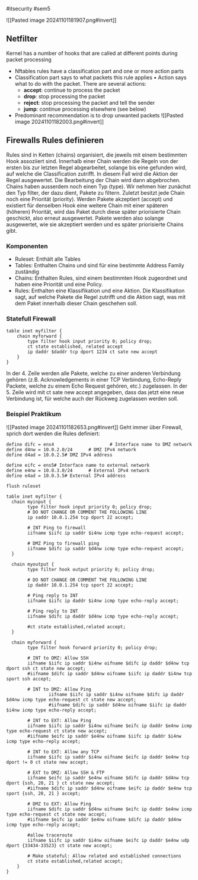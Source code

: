 #itsecurity #sem5

![[Pasted image 20241101181907.png#invert]]
## Netfilter
Kernel has a number of hooks that are called at different points during packet processing
- Nftables rules have a classification part and one or more action parts
- Classification part says to what packets this rule applies • Action says what to do with the packet. There are several actions:
	- **accept**: continue to process the packet
	- **drop**: stop processing the packet
	- **reject**: stop processing the packet and tell the sender
	- **jump**: continue processing elsewhere (see below)
- Predominant recommendation is to drop unwanted packets
![[Pasted image 20241101182003.png#invert]]
## Firewalls Rules definieren
Rules sind in Ketten (chains) organisiert, die jeweils mit einem bestimmten Hook assoziiert sind. Innerhalb einer Chain werden die Regeln von der ersten bis zur letzten Regel abgearbeitet, solange bis eine gefunden wird, auf welche die Classification zutrifft. In diesem Fall wird die Aktion der Regel ausgewertet. Die Bearbeitung der Chain wird dann abgebrochen.
Chains haben ausserdem noch einen Typ (type). Wir nehmen hier zunächst den Typ filter, der dazu dient, Pakete zu filtern. Zuletzt besitzt jede Chain noch eine Priorität (priority). Werden Pakete akzeptiert (accept) und existiert für denselben Hook eine weitere Chain mit einer späteren (höheren) Priorität, wird das Paket durch diese später priorisierte Chain geschickt, also erneut ausgewertet. Pakete werden also solange ausgewertet, wie sie akzeptiert werden und es später priorisierte Chains gibt.
### Komponenten
- Ruleset: Enthält alle Tables
- Tables: Enthalten Chains und sind für eine bestimmte Address Family zuständig
- Chains: Enthalten Rules, sind einem bestimmten Hook zugeordnet und haben eine Priorität und eine Policy.
- Rules: Enthalten eine Klassifikation und eine Aktion. Die Klassifikation sagt, auf welche Pakete die Regel zutrifft und die Aktion sagt, was mit dem Paket innerhalb dieser Chain geschehen soll.
### Statefull Firewall
```firewall
table inet myfilter {
	chain myforward {
		type filter hook input priority 0; policy drop;
		ct state established, related accept
		ip daddr $daddr tcp dport 1234 ct sate new accept
	}
}
```

In der 4. Zeile werden alle Pakete, welche zu einer anderen Verbindung gehören (z.B. Acknowledgements in einer TCP Verbindung, Echo-Reply Packete, welche zu einem Echo Request gehören, etc.) zugelassen. In der 5. Zeile wird mit ct sate new accept angegeben, dass das jetzt eine neue Verbindung ist, für welche auch der Rückweg zugelassen werden soll.
### Beispiel Praktikum
![[Pasted image 20241101182653.png#invert]]
Geht immer über Firewall, sprich dort werden die Rules definiert:

```firewall
define difc = ens4                     # Interface name to DMZ network
define d4nw = 10.0.2.0/24      # DMZ IPv4 network
define d4ad = 10.0.2.5# DMZ IPv4 address

define eifc = ens5# Interface name to external network
define e4nw = 10.0.3.0/24      # External IPv4 network
define e4ad = 10.0.3.5# External IPv4 address

flush ruleset

table inet myfilter {
  chain myinput {
		type filter hook input priority 0; policy drop;
		# DO NOT CHANGE OR COMMENT THE FOLLOWING LINE
		ip saddr 10.0.1.254 tcp dport 22 accept;
		
		# INT Ping to firewall
		iifname $iifc ip saddr $i4nw icmp type echo-request accept;
		
		# DMZ Ping to firewall ping
		iifname $difc ip saddr $d4nw icmp type echo-request accept;
  }
  
  chain myoutput {
		type filter hook output priority 0; policy drop;
		
		# DO NOT CHANGE OR COMMENT THE FOLLOWING LINE
		ip daddr 10.0.1.254 tcp sport 22 accept;
		
		# Ping reply to INT
		iifname $iifc ip daddr $i4nw icmp type echo-reply accept;
		
		# Ping reply to INT
		iifname $difc ip daddr $d4nw icmp type echo-reply accept;
		
		#ct state established,related accept;
  }
  
  chain myforward {
		type filter hook forward priority 0; policy drop;
	
		# INT to DMZ: Allow SSH
		iifname $iifc ip saddr $i4nw oifname $difc ip daddr $d4nw tcp dport ssh ct state new accept;
		#iifname $difc ip saddr $d4nw oifname $iifc ip daddr $i4nw tcp sport ssh accept;
		
		# INT to DMZ: Allow Ping
		        iifname $iifc ip saddr $i4nw oifname $difc ip daddr $d4nw icmp type echo-request ct state new accept;
		        #iifname $difc ip saddr $d4nw oifname $iifc ip daddr $i4nw icmp type echo-reply accept;
		
		# INT to EXT: Allow Ping
		iifname $iifc ip saddr $i4nw oifname $eifc ip daddr $e4nw icmp type echo-request ct state new accept;
		#iifname $eifc ip saddr $e4nw oifname $iifc ip daddr $i4nw icmp type echo-reply accept;
		
		# INT to EXT: Allow any TCP
		iifname $iifc ip saddr $i4nw oifname $eifc ip daddr $e4nw tcp dport != 0 ct state new accept;
		
		# EXT to DMZ: Allow SSH & FTP
		iifname $eifc ip saddr $e4nw oifname $difc ip daddr $d4nw tcp dport {ssh, 20, 21 } ct state new accept;
		#iifname $difc ip saddr $d4nw oifname $eifc ip daddr $e4nw tcp sport {ssh, 20, 21 } accept;
		
		# DMZ to EXT: Allow Ping
		iifname $difc ip saddr $d4nw oifname $eifc ip daddr $e4nw icmp type echo-request ct state new accept;
		#iifname $eifc ip saddr $e4nw oifname $difc ip daddr $d4nw icmp type echo-reply accept;
		        
		#allow traceroute
		iifname $iifc ip saddr $i4nw oifname $eifc ip daddr $e4nw udp dport {33434-33523} ct state new accept;
		
		# Make stateful: Allow related and established connections
		ct state established,related accept;
	}
}
```